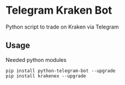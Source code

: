 # Telegram Kraken Bot
Python script to trade on Kraken via Telegram

## Usage
Needed python modules

`pip install python-telegram-bot --upgrade`  
`pip install krakenex --upgrade`  
